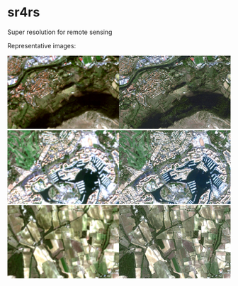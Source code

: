 # sr4rs
Super resolution for remote sensing

Representative images:

<img src ="doc/c3.jpg" />
<img src ="doc/c2.jpg" />
<img src ="doc/c1.jpg" />

